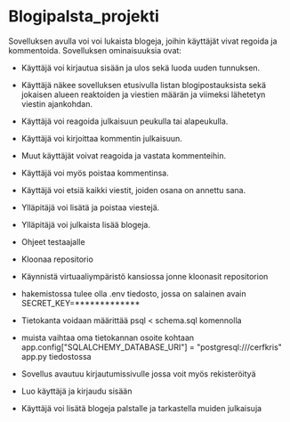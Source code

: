 # Blogipalsta_projekti

Sovelluksen avulla voi voi lukaista blogeja, joihin käyttäjät vivat regoida ja kommentoida.
Sovelluksen ominaisuuksia ovat:

* Käyttäjä voi kirjautua sisään ja ulos sekä luoda uuden tunnuksen.
* Käyttäjä näkee sovelluksen etusivulla listan blogipostauksista sekä jokaisen alueen reaktoiden ja viestien määrän ja viimeksi lähetetyn viestin ajankohdan.
* Käyttäjä voi reagoida julkaisuun peukulla tai alapeukulla.
* Käyttäjä voi kirjoittaa kommentin julkaisuun.
* Muut käyttäjät voivat reagoida ja vastata kommenteihin.
* Käyttäjä voi myös poistaa kommentinsa.
* Käyttäjä voi etsiä kaikki viestit, joiden osana on annettu sana.
* Ylläpitäjä voi lisätä ja poistaa viestejä.
* Ylläpitäjä voi julkaista lisää blogeja.

* Ohjeet testaajalle
* Kloonaa repositorio
* Käynnistä virtuaaliympäristö kansiossa jonne kloonasit repositorion
* hakemistossa tulee olla .env tiedosto, jossa on salainen avain SECRET_KEY=*************
* Tietokanta voidaan määrittää psql < schema.sql  komennolla
* muista vaihtaa oma tietokannan osoite kohtaan app.config["SQLALCHEMY_DATABASE_URI"] = "postgresql:///cerfkris" app.py tiedostossa
* Sovellus avautuu kirjautumissivulle jossa voit myös rekisteröityä
* Luo käyttäjä ja kirjaudu sisään
* Käyttäjä voi lisätä blogeja palstalle ja tarkastella muiden julkaisuja 

